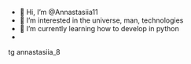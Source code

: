 - 👋 Hi, I’m @Annastasiia11
- 👀 I’m interested in the universe, man, technologies
- 🌱 I’m currently learning how to develop in python
- 
tg annastasiia_8
<!---
Annastasiia11/Annastasiia11 is a ✨ special ✨ repository because its `README.md` (this file) appears on your GitHub profile.
You can click the Preview link to take a look at your changes.
--->

